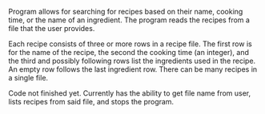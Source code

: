 Program allows for searching for recipes based on their name, cooking time, or the name of an ingredient. The program reads the recipes from a file that the user provides. 

Each recipe consists of three or more rows in a recipe file. The first row is for the name of the recipe, the second the cooking time (an integer), 
and the third and possibly following rows list the ingredients used in the recipe. An empty row follows the last ingredient row. There can be many recipes in a single file. 

Code not finished yet. Currently has the ability to get file name from user, lists recipes from said file, and stops the program.
